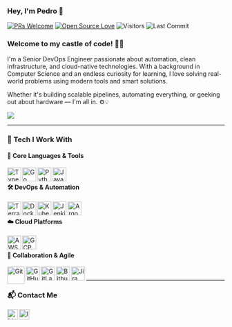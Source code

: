 <!-- <p align="left"> <img src="https://komarev.com/ghpvc/?username=Snehakri022" alt="pedroschmid" /> </p> -->

### Hey, I'm Pedro 👋

[![PRs Welcome](https://img.shields.io/badge/PRs-welcome-brightgreen.svg?style=flat&logo=github)](https://github.com/pedroschmid)
[![Open Source Love](https://badges.frapsoft.com/os/v2/open-source.svg?v=103)](https://github.com/pedroschmid)
<img alt="Visitors" src="https://komarev.com/ghpvc/?username=pedroschmid&style=flat&labelColor=black&logo=github&label=PROFILE+VIEWS&color=29bf12"/>
<img alt="Last Commit" src="https://img.shields.io/github/last-commit/pedroschmid/pedroschmid?logo=markdown&label=LAST+UPDATE&color=29bf12&style=flat">

### Welcome to my castle of code! 👨‍💻
I'm a Senior DevOps Engineer passionate about automation, clean infrastructure, and cloud-native technologies. With a background in Computer Science and an endless curiosity for learning, I love solving real-world problems using modern tools and smart solutions. 

Whether it's building scalable pipelines, automating everything, or geeking out about hardware — I'm all in. ⚙️💡

![](https://media4.giphy.com/media/v1.Y2lkPTc5MGI3NjExcnBscjA0Z3F6ZTg1dGlhZGt5YW0yMDhqZm0zZG81dTh2bmdtdDQ5cCZlcD12MV9pbnRlcm5hbF9naWZfYnlfaWQmY3Q9Zw/oFYKw5OTZBZzVONpUh/giphy.gif)

---

### 🚀 Tech I Work With

#### 🧠 Core Languages & Tools
<img align="left" alt="TypeScript" width="32px" src="https://cdn.iconscout.com/icon/free/png-512/typescript-1174965.png" />
<img align="left" alt="Go" width="32px" src="https://chicoary.files.wordpress.com/2015/12/golang-sh-600x600.png" />
<img align="left" alt="Python" width="32px" src="https://cdn3.iconfinder.com/data/icons/logos-and-brands-adobe/512/267_Python-512.png" />
<img align="left" alt="Java" width="32px" src="https://cdn-icons-png.flaticon.com/512/226/226777.png" />
<br/>

#### 🛠 DevOps & Automation
<img align="left" alt="Terraform" width="32px" src="https://static-00.iconduck.com/assets.00/terraform-icon-1803x2048-hodrzd3t.png" />
<img align="left" alt="Docker" width="32px" src="https://cdn4.iconfinder.com/data/icons/logos-and-brands/512/97_Docker_logo_logos-512.png" />
<img align="left" alt="Kubernetes" width="32px" src="https://butecotecnologico.com.br/images/taxonomies/k8s-logo.png" />
<img align="left" alt="Jenkins" width="32px" src="https://upload.wikimedia.org/wikipedia/commons/thumb/e/e9/Jenkins_logo.svg/1200px-Jenkins_logo.svg.png" />
<img align="left" alt="ArgoCD" width="32px" src="https://miro.medium.com/v2/resize:fit:1400/1*An25ihShzJkhL3jAwUaWfg.png" />
<br/>

#### ☁️ Cloud Platforms
<img align="left" alt="AWS" width="32px" src="https://www.techbrace.com/wp-content/uploads/2018/12/aws.png" />
<img align="left" alt="GCP" width="32px" src="https://lirp.cdn-website.com/aa0ef369/dms3rep/multi/opt/google-cloud-icon-400w.png" />
<br/>

#### 🧩 Collaboration & Agile
<img align="left" alt="Git" width="40px" src="https://upload.wikimedia.org/wikipedia/commons/thumb/3/3f/Git_icon.svg/1024px-Git_icon.svg.png" />
<img align="left" alt="GitHub" width="32px" src="https://qph.cf2.quoracdn.net/main-qimg-729a22aba98d1235fdce4883accaf81e" />
<img align="left" alt="GitLab" width="32px" src="https://about.gitlab.com/images/press/logo/png/gitlab-icon-rgb.png" />
<img align="left" alt="Bitbucket" width="32px" src="https://cdn.iconscout.com/icon/free/png-512/bitbucket-226075.png" />
<img align="left" alt="Jira" width="32px" src="https://cdn.worldvectorlogo.com/logos/jira-1.svg" />
<br/>

---

### 📬 Contact Me

[<img align="left" alt="LinkedIn" width="24px" src="https://cdn-icons-png.flaticon.com/512/174/174857.png" />](https://www.linkedin.com/in/pedroschmid/)
[<img align="left" alt="Instagram" width="24px" src="https://upload.wikimedia.org/wikipedia/commons/thumb/a/a5/Instagram_icon.png/1024px-Instagram_icon.png" />](https://www.instagram.com/_pedroschmid/)
<br/>
